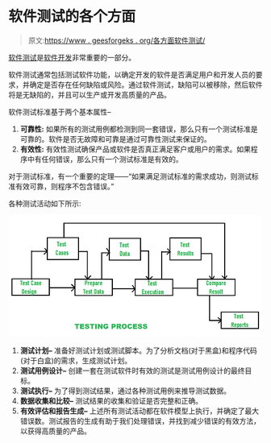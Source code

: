 # 软件测试的各个方面

> 原文:[https://www . geesforgeks . org/各方面软件测试/](https://www.geeksforgeeks.org/various-aspects-of-software-testing/)

[软件测试](https://www.geeksforgeeks.org/software-testing-basics/)是[软件开发](https://www.geeksforgeeks.org/software-development-life-cycle-sdlc/)非常重要的一部分。

软件测试通常包括测试软件功能，以确定开发的软件是否满足用户和开发人员的要求，并确定是否存在任何缺陷或风险。通过软件测试，缺陷可以被移除，然后软件将是无缺陷的，并且可以生产或开发高质量的产品。

软件测试标准基于两个基本属性–

1.  **可靠性:**
    如果所有的测试用例都检测到同一套错误，那么只有一个测试标准是可靠的。软件是否无故障和可靠是通过可靠性测试来保证的。
2.  **有效性:**
    有效性测试确保产品或软件是否真正满足客户或用户的需求。如果程序中有任何错误，那么只有一个测试标准是有效的。

对于测试标准，有一个重要的定理——“如果满足测试标准的需求成功，则测试标准有效可靠，则程序不包含错误。”

各种测试活动如下所示:

![](img/689334a2e516806ebc43cc302644aea4.png)

1.  **测试计划–**
    准备好测试计划或测试脚本。为了分析文档(对于黑盒)和程序代码(对于白盒)的需求，生成测试计划。
2.  **测试用例设计–**
    创建一套在测试软件时有效的测试是测试用例设计的最终目标。
3.  **测试执行–**
    为了得到测试结果，通过各种测试用例来推导测试数据。
4.  **数据收集和比较–**
    测试结果的收集和验证是否完整和正确。
5.  **有效评估和报告生成–**
    上述所有测试活动都在软件模型上执行，并确定了最大错误数。测试报告的生成有助于我们处理错误，并找到减少错误的有效方法，以获得高质量的产品。